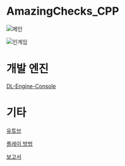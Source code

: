 # AmazingChecks_CPP

![메인](https://www.dalae37.com/project/amazingchecks/resource/image/amazingchecks_cpp.webp)

![인게임](https://www.dalae37.com/project/amazingchecks/resource/image/amazingchecks_cpp_ingame.webp)


# 개발 엔진

[DL-Engine-Console](https://github.com/DaLae37/DL-Engine-Console)

# 기타

[유튜브](https://youtu.be/LdOO4mi9PCE)

[플레이 방법]()

[보고서]()